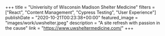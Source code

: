 +++
title = "Univerisity of Wisconsin Madison Shelter Medicine"
filters = ["React", "Content Management", "Cypress Testing", "User Experience"]
publishDate = "2020-10-21T00:23:38+00:00"
featured_image = "images/work/uwshelter.jpeg"
description = "A site refresh with passion in the cause"
link = "https://www.uwsheltermedicine.com/"
+++